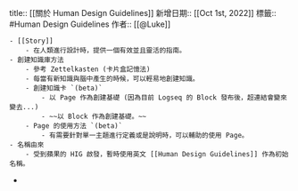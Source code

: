 title:: [[關於 Human Design Guidelines]]
新增日期:: [[Oct 1st, 2022]] 
標籤:: #Human Design Guidelines
作者:: [[@Luke]]

	- [[Story]]
		- 在人類進行設計時，提供一個有效並且靈活的指南。
	- 創建知識庫方法
		- 參考 Zettelkasten (卡片盒記憶法)
		- 每當有新知識與腦中產生的時候，可以輕易地創建知識。
		- 創建知識卡 `(beta)`
			- 以 Page 作為創建基礎 (因為目前 Logseq 的 Block 發布後，超連結會變來變去...)
			- ~~以 Block 作為創建基礎。~~
		- Page 的使用方法 `(beta)`
			- 有需要針對單一主題進行定義或是說明時，可以輔助的使用 Page。
	- 名稱由來
		- 受到蘋果的 HIG 啟發，暫時使用英文 [[Human Design Guidelines]] 作為初始名稱。
-